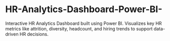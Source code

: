 # HR-Analytics-Dashboard-Power-BI-
 Interactive HR Analytics Dashboard built using Power BI. Visualizes key HR metrics like attrition, diversity, headcount, and hiring trends to support data-driven HR decisions.
